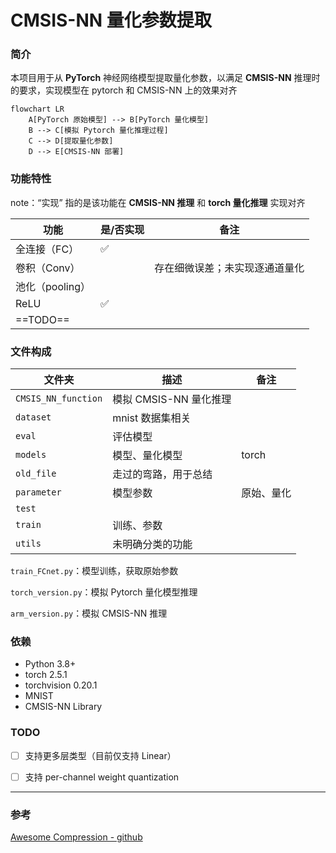 # CMSIS-NN 量化参数提取

### 简介

本项目用于从 **PyTorch** 神经网络模型提取量化参数，以满足 **CMSIS-NN** 推理时的要求，实现模型在 pytorch 和 CMSIS-NN 上的效果对齐

```mermaid
flowchart LR
    A[PyTorch 原始模型] --> B[PyTorch 量化模型]
    B --> C[模拟 Pytorch 量化推理过程]
    C --> D[提取量化参数]
    D --> E[CMSIS-NN 部署]
```

### 功能特性

note：“实现” 指的是该功能在 **CMSIS-NN 推理** 和 **torch 量化推理** 实现对齐

| 功能            | 是/否实现 | 备注                           |
| --------------- | --------- | ------------------------------ |
| 全连接（FC）    | ✅         |                                |
| 卷积（Conv）    |           | 存在细微误差；未实现逐通道量化 |
| 池化（pooling） |           |                                |
| ReLU            | ✅         |                                |
| ==TODO==        |           |                                |

### 文件构成

| 文件夹              | 描述                   | 备注       |
| ------------------- | ---------------------- | ---------- |
| `CMSIS_NN_function` | 模拟 CMSIS-NN 量化推理 |            |
| `dataset`           | mnist 数据集相关       |            |
| `eval`              | 评估模型               |            |
| `models`            | 模型、量化模型         | torch      |
| `old_file`          | 走过的弯路，用于总结   |            |
| `parameter`         | 模型参数               | 原始、量化 |
| `test`              |                        |            |
| `train`             | 训练、参数             |            |
| `utils`             | 未明确分类的功能       |            |

`train_FCnet.py`：模型训练，获取原始参数

`torch_version.py`：模拟  Pytorch 量化模型推理

`arm_version.py`：模拟 CMSIS-NN 推理

### 依赖

+ Python 3.8+
+ torch  2.5.1
+ torchvision 0.20.1
+ MNIST
+ CMSIS-NN Library

### TODO

- [ ]  支持更多层类型（目前仅支持 Linear）
- [ ]  支持 per-channel weight quantization



---

### 参考

[Awesome Compression - github](https://github.com/datawhalechina/awesome-compression?tab=readme-ov-file)


